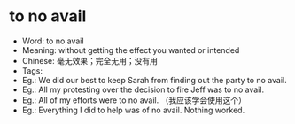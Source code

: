 # to no avail

- Word: to no avail
- Meaning: without getting the effect you wanted or intended
- Chinese: 毫无效果；完全无用；没有用
- Tags: 
- Eg.: We did our best to keep Sarah from finding out the party to no avail.
- Eg.: All my protesting over the decision to fire Jeff was to no avail.
- Eg.: All of my efforts were to no avail. （我应该学会使用这个）
- Eg.: Everything I did to help was of no avail. Nothing worked.

